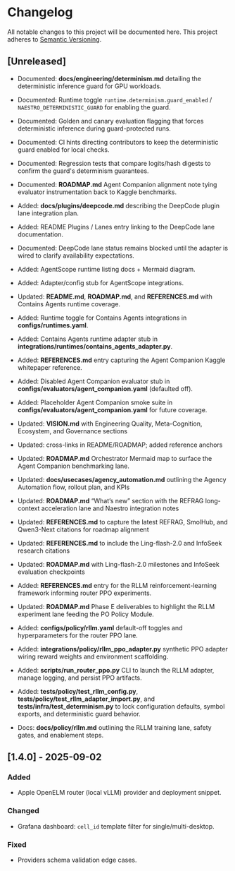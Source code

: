# Changelog

All notable changes to this project will be documented here. This project adheres to
[Semantic Versioning](https://semver.org).

## [Unreleased]

- Documented: **docs/engineering/determinism.md** detailing the deterministic inference guard for GPU workloads.
- Documented: Runtime toggle `runtime.determinism.guard_enabled` / `NAESTRO_DETERMINISTIC_GUARD` for enabling the guard.
- Documented: Golden and canary evaluation flagging that forces deterministic inference during guard-protected runs.
- Documented: CI hints directing contributors to keep the deterministic guard enabled for local checks.
- Documented: Regression tests that compare logits/hash digests to confirm the guard's determinism guarantees.
- Documented: **ROADMAP.md** Agent Companion alignment note tying evaluator instrumentation back to Kaggle benchmarks.

- Added: **docs/plugins/deepcode.md** describing the DeepCode plugin lane integration plan.
- Added: README Plugins / Lanes entry linking to the DeepCode lane documentation.
- Documented: DeepCode lane status remains blocked until the adapter is wired to clarify availability expectations.
- Added: AgentScope runtime listing docs + Mermaid diagram.
- Added: Adapter/config stub for AgentScope integrations.
- Updated: **README.md**, **ROADMAP.md**, and **REFERENCES.md** with Contains Agents runtime coverage.
- Added: Runtime toggle for Contains Agents integrations in **configs/runtimes.yaml**.
- Added: Contains Agents runtime adapter stub in **integrations/runtimes/contains_agents_adapter.py**.
- Added: **REFERENCES.md** entry capturing the Agent Companion Kaggle whitepaper reference.
- Added: Disabled Agent Companion evaluator stub in **configs/evaluators/agent_companion.yaml** (defaulted off).
- Added: Placeholder Agent Companion smoke suite in **configs/evaluators/agent_companion.yaml** for future coverage.
- Updated: **VISION.md** with Engineering Quality, Meta-Cognition, Ecosystem, and Governance sections
- Updated: cross-links in README/ROADMAP; added reference anchors
- Updated: **ROADMAP.md** Orchestrator Mermaid map to surface the Agent Companion benchmarking lane.
- Updated: **docs/usecases/agency_automation.md** outlining the Agency Automation flow, rollout plan, and KPIs
- Updated: **ROADMAP.md** “What’s new” section with the REFRAG long-context acceleration lane and Naestro integration notes
- Updated: **REFERENCES.md** to capture the latest REFRAG, SmolHub, and Qwen3-Next citations for roadmap alignment

- Updated: **REFERENCES.md** to include the Ling-flash-2.0 and InfoSeek research citations
- Updated: **ROADMAP.md** with Ling-flash-2.0 milestones and InfoSeek evaluation checkpoints

- Added: **REFERENCES.md** entry for the RLLM reinforcement-learning framework informing router PPO experiments.
- Updated: **ROADMAP.md** Phase E deliverables to highlight the RLLM experiment lane feeding the PO Policy Module.
- Added: **configs/policy/rllm.yaml** default-off toggles and hyperparameters for the router PPO lane.
- Added: **integrations/policy/rllm_ppo_adapter.py** synthetic PPO adapter wiring reward weights and environment scaffolding.
- Added: **scripts/run_router_ppo.py** CLI to launch the RLLM adapter, manage logging, and persist PPO artifacts.
- Added: **tests/policy/test_rllm_config.py**, **tests/policy/test_rllm_adapter_import.py**, and **tests/infra/test_determinism.py** to lock configuration defaults, symbol exports, and deterministic guard behavior.
- Docs: **docs/policy/rllm.md** outlining the RLLM training lane, safety gates, and enablement steps.

## [1.4.0] - 2025-09-02

### Added

- Apple OpenELM router (local vLLM) provider and deployment snippet.

### Changed

- Grafana dashboard: `cell_id` template filter for single/multi-desktop.

### Fixed

- Providers schema validation edge cases.
